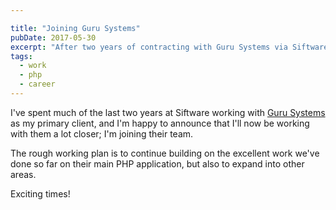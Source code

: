 ```yaml
---

title: "Joining Guru Systems"
pubDate: 2017-05-30
excerpt: "After two years of contracting with Guru Systems via Siftware, I’m joining their team to keep building their platform and expand into new areas."
tags:
  - work
  - php
  - career
---  
```

I've spent much of the last two years at Siftware working with [Guru Systems](https://www.gurusystems.com) as my primary client, and I'm happy to announce
that I'll now be working with them a lot closer; I'm joining their team.

<!--more-->

The rough working plan is to continue building on the excellent work we've
done so far on their main PHP application, but also to expand into other areas.

Exciting times!